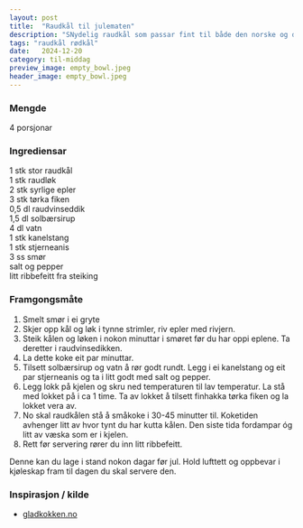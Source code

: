 ```yaml
---
layout: post
title:  "Raudkål til julematen"
description: "SNydelig raudkål som passar fint til både den norske og den danske julematen."
tags: "raudkål rødkål"
date:   2024-12-20
category: til-middag
preview_image: empty_bowl.jpeg
header_image: empty_bowl.jpeg
---
```


### Mengde

4 porsjonar

### Ingrediensar

1 stk stor raudkål<br>
1 stk raudløk<br>
2 stk syrlige epler<br>
3 stk tørka fiken<br>
0,5 dl raudvinseddik<br>
1,5 dl solbærsirup<br>
4 dl vatn<br>
1 stk kanelstang<br>
1 stk stjerneanis<br>
3 ss smør<br>
salt og pepper<br>
litt ribbefeitt fra steiking<br>

### Framgongsmåte

1. Smelt smør i ei gryte
2. Skjer opp kål og løk i tynne strimler, riv epler med rivjern.
3. Steik kålen og løken i nokon minuttar i smøret før du har oppi eplene. Ta deretter i raudvinsedikken.
4. La dette koke eit par minuttar.
5. Tilsett solbærsirup og vatn å rør godt rundt. Legg i ei kanelstang og eit par stjerneanis og ta i litt godt med salt og pepper.
6. Legg lokk på kjelen og skru ned temperaturen til lav temperatur. La stå med lokket på i ca 1 time. Ta av lokket å tilsett finhakka tørka fiken og la lokket vera av.
7. No skal raudkålen stå å småkoke i 30-45 minutter til. Koketiden avhenger litt av hvor tynt du har kutta kålen. Den siste tida fordampar óg litt av væska som er i kjelen. 
8. Rett før servering rører du inn litt ribbefeitt.

Denne kan du lage i stand nokon dagar før jul. Hold lufttett og oppbevar i kjøleskap fram til dagen du skal servere den.

### Inspirasjon / kilde

- [gladkokken.no](https://gladkokken.no/oppskrifter/r%C3%B8dk%C3%A5l-ribbe-jul-k%C3%A5l-hjemmelaget-tradisjonsmat)

<!--  ### Forbetringspotensiale -->